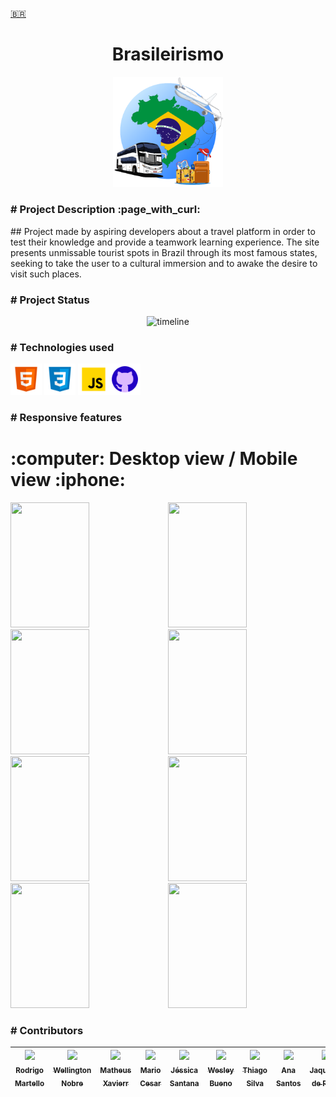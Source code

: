 [:brazil:](README.pt.md)

  
  <h1 align="center" color="blue" size="30px">Brasileirismo<br></h1>
  <a href="https://matheusxavierr.github.io/ProjetoDev/"><p align="center"><img src="https://raw.githubusercontent.com/matheusxavierr/ProjetoDev/main/assets/BRASLEIRISMO__.png" alt="Brasileirismo" width="35%" height="30%"></p></a>

<h3># Project Description :page_with_curl:</h3>
<p>## Project made by aspiring developers about a travel platform in order to test their knowledge and provide a teamwork learning experience. The site presents unmissable tourist spots in Brazil through its most famous states, seeking to take the user to a cultural immersion and to awake the desire to visit such places.</p>

<h3># Project Status</h3>
<p align="center"><img src="https://raw.githubusercontent.com/matheusxavierr/ProjetoDev/main/Images/Readme%20img/Timeline.jpg" width="100%" height="500px" alt="timeline"></p>
<h3># Technologies used</h3>
<p> <img src="https://raw.githubusercontent.com/matheusxavierr/ProjetoDev/main/assets/html-5.svg" width="50px" height="50px" name="HTML5"> <img src="https://raw.githubusercontent.com/matheusxavierr/ProjetoDev/main/assets/css-3.svg" width="50px" height="50px"> <img src="https://github.com/matheusxavierr/ProjetoDev/blob/main/assets/JS.svg" width="50px" height="50px"><img src="https://raw.githubusercontent.com/matheusxavierr/ProjetoDev/main/assets/github2.svg" width="50px" height="50px"></p>

<h3># Responsive features</h3><h1>      :computer:  Desktop view / Mobile view          :iphone:</h1>

<img src="https://raw.githubusercontent.com/matheusxavierr/ProjetoDev/main/Images/desktopmobile%20img/tela%201.png" width="50%" height="200px" ><img src="https://raw.githubusercontent.com/matheusxavierr/ProjetoDev/main/Images/desktopmobile%20img/tela%202.png" width="50%" height="200px"> <img src="https://raw.githubusercontent.com/matheusxavierr/ProjetoDev/main/Images/desktopmobile%20img/tela%203.png" width="50%" height="200px"><img src="https://raw.githubusercontent.com/matheusxavierr/ProjetoDev/main/Images/desktopmobile%20img/tela%204.png" width="50%" height="200px"><img src="https://raw.githubusercontent.com/matheusxavierr/ProjetoDev/main/Images/desktopmobile%20img/tela%205.png" width="50%" height="200px"><img src="https://raw.githubusercontent.com/matheusxavierr/ProjetoDev/main/Images/desktopmobile%20img/tela%206.png" width="50%" height="200px"><img src="https://raw.githubusercontent.com/matheusxavierr/ProjetoDev/main/Images/desktopmobile%20img/tela%207.png" width="50%" height="200px"><img src="https://raw.githubusercontent.com/matheusxavierr/ProjetoDev/main/Images/desktopmobile%20img/tela%208.png" width="50%" height="200px">


<h3># Contributors</h3>

| [<img src="https://avatars.githubusercontent.com/u/85394826?s=400&u=dde1ad05ed51bc897617f015a6509f4f537ce5be&v=4" width=115><br><sub>Rodrigo Martello</sub>](https://github.com/Rodrigoluma) |  [<img src="https://avatars.githubusercontent.com/u/107427628?v=4" width=115><br><sub>Wellington Nobre</sub>](https://github.com/WellingtonNobre) |  [<img src="https://avatars.githubusercontent.com/u/104038854?v=4" width=115><br><sub>Matheus Xavierr</sub>](https://github.com/matheusxavierr) | [<img src="https://avatars.githubusercontent.com/u/107722708?v=4" width=115><br><sub>Mario Cesar</sub>](https://github.com/MarioCesarCF) | [<img src="https://avatars.githubusercontent.com/u/105378159?v=4" width=115><br><sub>Jéssica Santana</sub>](https://github.com/DJehSantana) | [<img src="https://avatars.githubusercontent.com/u/102621822?v=4" width=115><br><sub>Wesley Bueno</sub>](https://github.com/buenowes) | [<img src="https://avatars.githubusercontent.com/u/106736133?v=4" width=115><br><sub>Thiago Silva</sub>](https://github.com/tfsilva2510) | [<img src="https://avatars.githubusercontent.com/u/104070821?v=4" width=115><br><sub>Ana Santos</sub>](https://github.com/anikape) | [<img src="https://avatars.githubusercontent.com/u/106935154?v=4" width=115><br><sub>Jaqueline de Paula</sub>](https://github.com/JaquelineDePaula) | [<img src="https://avatars.githubusercontent.com/u/106706937?v=4" width=115><br><sub>Cristiane Mól</sub>](https://github.com/Crisbmol) | [<img src="https://avatars.githubusercontent.com/u/68087170?v=4" width=115><br><sub>Juliana Pereira</sub>](https://github.com/Julianagpereira) | [<img src="https://avatars.githubusercontent.com/u/104529856?v=4" width=115><br><sub>Yashina Gomes</sub>](https://github.com/YashinaGomes) | [<img src="https://github.com/matheusxavierr/ProjetoDev/blob/main/Images/teamphotos/thamiris" width=115><br><sub>Thamiris Honorato</sub>](https://github.com/Crisbmol) |
| :---: | :---: | :---: | :---: | :---: | :---: | :---: | :---: | :---: | :---: | :---: | :---: | :---: |
